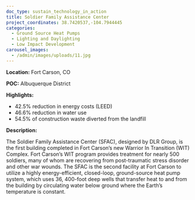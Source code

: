 ```yaml
---
doc_type: sustain_technology_in_action
title: Soldier Family Assistance Center
project_coordinates: 38.7420537,-104.7944445
categories:
  - Ground Source Heat Pumps
  - Lighting and Daylighting
  - Low Impact Development
carousel_images:
  - /admin/images/uploads/11.jpg
---
```


**Location:** Fort Carson, CO

**POC:** Albuquerque District

**Highlights:**

- 42.5% reduction in energy costs (LEED)
- 46.6% reduction in water use
- 54.5% of construction waste diverted from the landfill

**Description:**

The Soldier Family Assistance Center (SFAC), designed by DLR Group, is the first building completed in Fort Carson’s new Warrior In Transition (WIT) Complex. Fort Carson’s WIT program provides treatment for nearly 500 soldiers, many of whom are recovering from post-traumatic stress disorder and other war wounds. The SFAC is the second facility at Fort Carson to utilize a highly energy-efficient, closed-loop, ground-source heat pump system, which uses 36, 400-foot deep wells that transfer heat to and from the building by circulating water below ground where the Earth’s temperature is constant.
